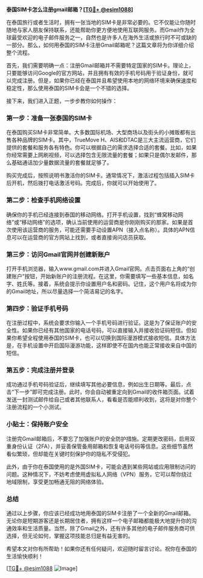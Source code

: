 **泰国SIM卡怎么注册gmail邮箱？[[TG💪+ @esim1088](https://t.me/s/esim1088)]**

在泰国旅行或者生活时，拥有一张当地的SIM卡是非常必要的。它不仅能让你随时随地与家人朋友保持联系，还能帮助你更方便地使用互联网服务。而Gmail作为全球最受欢迎的电子邮件服务之一，自然也是许多人在海外生活或旅行时不可或缺的一部分。那么，如何用泰国的SIM卡注册Gmail邮箱呢？这篇文章将为你详细介绍整个流程。

首先，我们需要明确一点：注册Gmail邮箱并不需要特定国家的SIM卡。理论上，只要能够访问Google的官方网站，并且拥有有效的手机号码用于验证身份，就可以完成注册。但是，如果你已经在泰国并且希望使用本地的网络环境来确保速度和稳定性，那么使用泰国的SIM卡会是一个不错的选择。

接下来，我们进入正题，一步步教你如何操作：

### 第一步：准备一张泰国的SIM卡

在泰国购买SIM卡非常简单。大多数国际机场、大型商场以及街头的小摊贩都有出售各种品牌的SIM卡。其中，TrueMove H、AIS和DTAC是三大主流运营商，它们提供的套餐和服务各有特色。你可以根据自己的需求选择合适的套餐。比如，如果你经常需要上网刷视频，可以选择包含无限流量的套餐；如果只是偶尔发邮件，那么基础通话加少量数据流量的套餐就足够了。

购买完成后，按照说明书激活你的SIM卡。通常情况下，激活过程包括插入SIM卡后开机，然后拨打电话激活号码。完成后，你就可以开始使用了。

### 第二步：检查手机网络设置

确保你的手机已经连接到泰国的移动网络。打开手机设置，找到“蜂窝移动网络”或“移动网络”的选项，确认当前使用的运营商是你刚刚购买的那家。如果是首次使用该运营商的服务，可能还需要手动设置APN（接入点名称）。具体的APN信息可以在运营商的官方网站上找到，或者直接询问店员获取。

### 第三步：访问Gmail官网并创建新账户

打开手机浏览器，输入www.gmail.com并进入Gmail官网。点击页面右上角的“创建账户”按钮，开始新账户的注册流程。在这里，你需要填写一些基本信息，如名字、姓氏等。接着，系统会提示你设置用户名和密码。记住，这个用户名将成为你的Gmail地址，所以尽量选择一个简洁易记的名字。

### 第四步：验证手机号码

在注册过程中，系统会要求你输入一个手机号码进行验证。这是为了保证账户的安全性。如果你已经有其他国家的电话号码，可以直接输入并接收验证码短信。但如果你希望全程使用泰国的SIM卡，也可以切换到国际漫游模式接收短信。具体方法是，在手机设置中开启国际漫游功能，这样即使不在国内也能正常接收来自中国的短信。

### 第五步：完成注册并登录

成功通过手机号码验证后，继续填写其他必要信息，例如出生日期等。最后，点击“下一步”即可完成注册。此时，你会自动被重定向到Gmail的收件箱页面。试着发送一封测试邮件给自己或者其他联系人，看看是否能顺利收到，这将是对你整个注册流程的一个小测试。

### 小贴士：保持账户安全

注册完Gmail邮箱后，不要忘了加强账户的安全防护措施。定期更改密码，启用双重身份认证（2FA），并妥善保管备用邮箱和恢复电话号码等信息。这些细节虽然看似繁琐，但却能在关键时刻保护你的隐私不受侵犯。

此外，由于你在泰国使用的是外国SIM卡，可能会遇到某些网站或应用限制访问的问题。这种情况下，不妨考虑使用虚拟私人网络（VPN）服务，它可以帮你绕过地域限制，享受更加畅通无阻的网络体验。

### 总结

通过以上步骤，你应该已经成功地用泰国的SIM卡注册了一个全新的Gmail邮箱。无论你是短期游客还是长期居住者，拥有这样一个电子邮箱都能极大地提升你的沟通效率和生活质量。当然，除了Gmail之外，还有许多其他的电子邮件服务商可供选择，但无论如何，掌握这项技能总归是有益无害的。

希望本文对你有所帮助！如果你还有任何疑问，欢迎随时留言讨论。祝你在泰国的生活愉快顺利！

[[TG💪+ @esim1088](https://t.me/s/esim1088) ![Image](https://i.postimg.cc/4NQfJmqS/Snipaste-2025-05-13-00-14-12.png)]